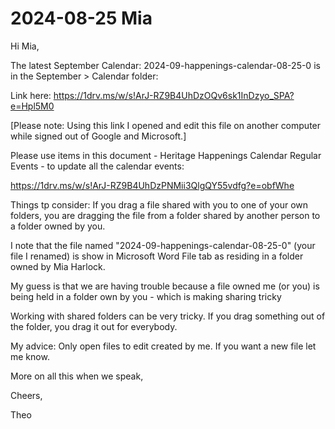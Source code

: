 # 2024-08-25 Mia

Hi Mia,

The latest September Calendar: 2024-09-happenings-calendar-08-25-0 is in the September > Calendar folder:

Link here: https://1drv.ms/w/s!ArJ-RZ9B4UhDzOQv6sk1InDzyo_SPA?e=Hpl5M0

[Please note: Using this link I opened and edit this file on another computer while signed out of Google and Microsoft.]

Please use items in this document - Heritage Happenings Calendar Regular Events - to update all the calendar events:

https://1drv.ms/w/s!ArJ-RZ9B4UhDzPNMii3QlgQY55vdfg?e=obfWhe

Things tp consider: If you drag a file shared with you to one of your own folders, you are dragging the file from a folder shared by another person to a folder owned by you.

I note that the file named "2024-09-happenings-calendar-08-25-0" (your file I renamed) is show in Microsoft Word File tab as residing in a folder owned by Mia Harlock.

My guess is that we are having trouble because a file owned me (or you) is being held in a folder own by you - which is making sharing tricky

Working with shared folders can be very tricky. If you drag something out of the folder, you drag it out for everybody.

My advice: Only open files to edit created by me. If you want a new file let me know.

More on all this when we speak,

Cheers,

Theo

